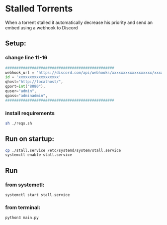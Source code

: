 # Stalled Torrents

When a torrent stalled it automatically decrease his priority and send an embed using a webhook to Discord

## Setup:
### change line 11-16
```py
#################################################
webhook_url = 'https://discord.com/api/webhooks/xxxxxxxxxxxxxxxxxx/xxxxxxxxxxxxxxxxxx'
id = 'xxxxxxxxxxxxxxxxxx'
qhost="http://localhost/",
qport=int("8080"),
quser="admin",
qpass="adminadmin",
#################################################
```
### install requirements
```sh
sh ./reqs.sh
```

## Run on startup:
```sh
cp ./stall.service /etc/systemd/system/stall.service
systemctl enable stall.service
```

## Run
### from systemctl:
```
systemctl start stall.service
```

### from terminal:
```sh
python3 main.py
```
